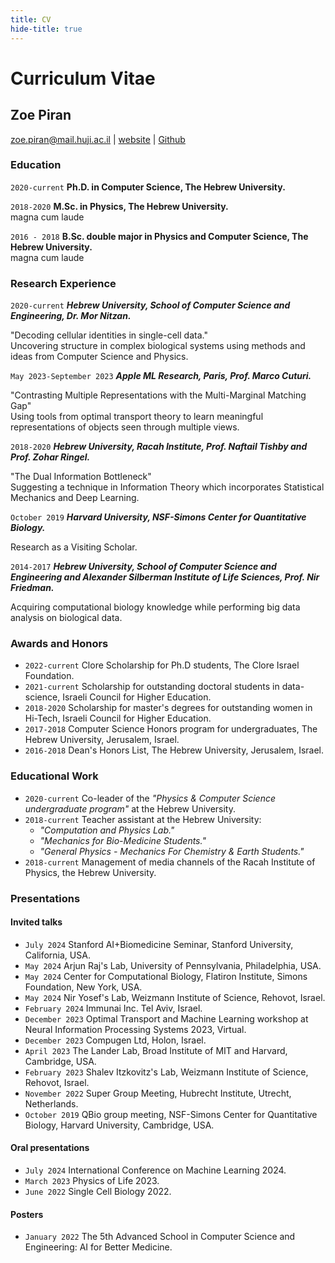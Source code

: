 ```yaml
---
title: CV
hide-title: true
---
```

# Curriculum Vitae

## Zoe Piran
<div id="webaddress">
<a href="zoe.piran@mail.huji.ac.il">zoe.piran@mail.huji.ac.il</a>
| <a href="http://zoepiran.com">website</a> | <a href="https://github.com/zoepiran">Github</a>
</div>

### Education

`2020-current` 
__Ph.D. in Computer Science, The Hebrew University.__

`2018-2020` 
__M.Sc. in Physics, The Hebrew University.__\
magna cum laude

`2016 - 2018` 
__B.Sc. double major in Physics and Computer Science, The Hebrew University.__\
magna cum laude


<!-- ### Military Service

___IDF, Unit 8200, Lieutenant (2010-2014)___

Management of a research team in the field of Cyber Security
(e.g. AV products, Network Security, Cryptography, Cyber Attacks, Malware
forensics), Telecom Infrastructure and Information Security Research. -->

### Research Experience

`2020-current` 
___Hebrew University, School
of Computer Science and Engineering, Dr. Mor Nitzan.___

"Decoding cellular identities in single-cell data."\
Uncovering structure in complex biological systems using methods and ideas from Computer Science and Physics.

`May 2023-September 2023` 
___Apple ML Research, Paris, Prof. Marco Cuturi.___

"Contrasting Multiple Representations with the Multi-Marginal Matching Gap"\
Using tools from optimal transport theory to learn meaningful representations of objects seen through multiple views.

`2018-2020` 
___Hebrew University, Racah Institute, Prof. Naftail Tishby and Prof. Zohar Ringel.___

"The Dual Information Bottleneck"\
Suggesting a technique in Information Theory which incorporates Statistical Mechanics and Deep Learning.

`October 2019`
___Harvard University, NSF-Simons Center for Quantitative Biology.___

Research as a Visiting Scholar.

`2014-2017`
___Hebrew University, School
of Computer Science and Engineering and Alexander Silberman Institute of Life Sciences, Prof. Nir Friedman.___

Acquiring computational biology knowledge while performing big data analysis on biological data.

### Awards and Honors
- `2022-current` Clore Scholarship for Ph.D students, The Clore Israel Foundation.
- `2021-current` Scholarship for outstanding doctoral students in data-science, Israeli Council for Higher Education.
- `2018-2020`  Scholarship for master's degrees for outstanding women in Hi-Tech, Israeli Council for Higher Education.
- `2017-2018`  Computer Science Honors program for undergraduates, The Hebrew University, Jerusalem, Israel.
- `2016-2018` Dean's Honors List, The Hebrew University, Jerusalem, Israel. 


### Educational Work
- `2020-current` Co-leader of the *"Physics & Computer Science undergraduate program"* at the Hebrew University. 
- `2018-current` Teacher assistant at the Hebrew University:
    - *"Computation and Physics Lab."*
    - *"Mechanics for Bio-Medicine Students."*
    - *"General Physics - Mechanics For Chemistry \& Earth Students."*
- `2018-current` Management of media channels of the Racah Institute of Physics, the Hebrew University.

### Presentations
#### Invited talks
- `July 2024` Stanford AI+Biomedicine Seminar, Stanford University, California, USA.
- `May 2024` Arjun Raj's Lab, University of Pennsylvania, Philadelphia, USA.
- `May 2024` Center for Computational Biology, Flatiron Institute, Simons Foundation, New York, USA.
- `May 2024` Nir Yosef's Lab, Weizmann Institute of Science, Rehovot, Israel.
- `February 2024` Immunai Inc. Tel Aviv, Israel.
- `December 2023` Optimal Transport and Machine Learning workshop at Neural Information Processing Systems 2023, Virtual.
- `December 2023` Compugen Ltd, Holon, Israel.
- `April 2023` The Lander Lab, Broad Institute of MIT and Harvard, Cambridge, USA.
- `February 2023` Shalev Itzkovitz's Lab, Weizmann Institute of Science, Rehovot, Israel.
- `November 2022` Super Group Meeting, Hubrecht Institute,  Utrecht, Netherlands.
- `October 2019` QBio group meeting, NSF-Simons Center for Quantitative Biology, Harvard University, Cambridge, USA.

#### Oral presentations
- `July 2024` International Conference on Machine Learning 2024.
- `March 2023` Physics of Life 2023.
- `June 2022` Single Cell Biology 2022.

#### Posters
- `January 2022` The 5th Advanced School in Computer Science and Engineering: AI for Better Medicine.


